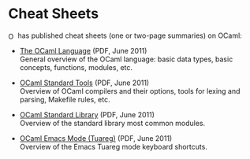 <!-- ((! set title Cheat Sheets !)) ((! set documentation !)) -->

# Cheat Sheets
[<img src="/img/ocamlpro.png" alt="OCamlPro" style="height: 2ex; vertical-align: text-bottom" />](http://www.ocamlpro.com/) has published cheat sheets (one or
two-page summaries) on OCaml:

* [The OCaml Language](http://www.ocamlpro.com/files/ocaml-lang.pdf) (PDF, June 2011)  
General overview of the OCaml language: basic data types, basic
concepts, functions, modules, etc.

* [OCaml Standard Tools](http://www.ocamlpro.com/files/ocaml-tools.pdf) (PDF, June 2011)  
Overview of OCaml compilers and their options, tools for lexing and
parsing, Makefile rules, etc.

* [OCaml Standard Library](http://www.ocamlpro.com/files/ocaml-stdlib.pdf) (PDF, June 2011)  
Overview of the standard library most common modules.

* [OCaml Emacs Mode (Tuareg)](http://www.ocamlpro.com/files/tuareg-mode.pdf) (PDF, June 2011)  
Overview of the Emacs Tuareg mode keyboard shortcuts.
